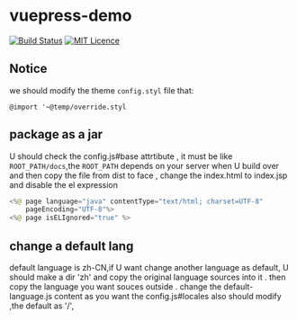 # vuepress-demo

[![Build Status](https://img.shields.io/travis/xubowenjx/vuepress-demo.svg)](https://travis-ci.org/xubowenjx/vuepress-demo)
[![MIT Licence](https://badges.frapsoft.com/os/mit/mit.svg?v=103)](https://opensource.org/licenses/mit-license.php)

## Notice

we should modify the theme `config.styl` file that:

```styl
@import '~@temp/override.styl
```

## package as a jar

U should check the config.js#base attrtibute , it must be like `ROOT_PATH/docs`,the `ROOT_PATH` depends on your server
when U build over and then
copy the file from dist to face , change the index.html to index.jsp
and disable the el expression

```java
<%@ page language="java" contentType="text/html; charset=UTF-8"
	pageEncoding="UTF-8"%>
<%@ page isELIgnored="true" %>
```

## change a default lang

default language is zh-CN,if U want change another language as default, U should make a dir 'zh' and copy the original language sources
into it .
then copy the language you want souces outside .
change the default-language.js content as you want
the config.js#locales also should modify ,the default as '/',
